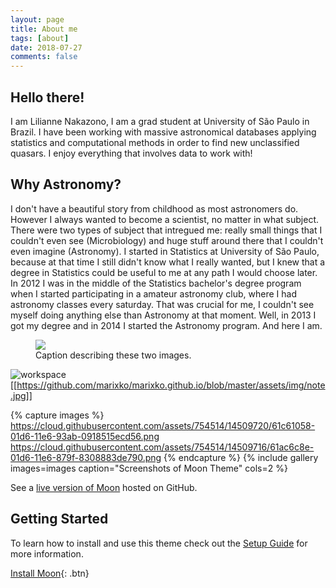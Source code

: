 ```yaml
---
layout: page
title: About me
tags: [about]
date: 2018-07-27
comments: false
---
```


## Hello there! 


I am Lilianne Nakazono, I am a grad student at University of São Paulo in Brazil. I have been working with massive astronomical databases applying statistics and computational methods in order to find new unclassified quasars. 
I enjoy everything that involves data to work with! 



## Why Astronomy?

I don't have a beautiful story from childhood as most astronomers do. However I always wanted to become a scientist, no matter in what subject. There were two types of subject that intregued me: really small things that I couldn't even see (Microbiology) and huge stuff around there that I couldn't even imagine (Astronomy). 
I started in Statistics at University of São Paulo, because at that time I still didn't know what I really wanted, but I knew that a degree in Statistics could be useful to me at any path I would choose later. 
In 2012 I was in the middle of the Statistics bachelor's degree program when I started participating in a amateur astronomy club, where I had astronomy classes every saturday. That was crucial for me, I couldn't see myself doing anything else than Astronomy at that moment. Well, in 2013 I got my degree and in 2014 I started the Astronomy program. And here I am. 

<figure>
    <a href="/assets/img/note.jpg"><img src="/images/image-filename-1.jpg"></a>
    <figcaption>Caption describing these two images.</figcaption>
</figure>

![workspace](https://github.com/marixko/marixko.github.io/assets/image.png)
[[https://github.com/marixko/marixko.github.io/blob/master/assets/img/note.jpg]]

{% capture images %}
    https://cloud.githubusercontent.com/assets/754514/14509720/61c61058-01d6-11e6-93ab-0918515ecd56.png
    https://cloud.githubusercontent.com/assets/754514/14509716/61ac6c8e-01d6-11e6-879f-8308883de790.png
{% endcapture %}
{% include gallery images=images caption="Screenshots of Moon Theme" cols=2 %}

See a [live version of Moon](http://taylantatli.github.io/Moon) hosted on GitHub.

## Getting Started

To learn how to install and use this theme check out the [Setup Guide](http://taylantatli.me/Moon/moon-theme/) for more information.
      
[Install Moon](https://github.com/TaylanTatli/Moon){: .btn}
